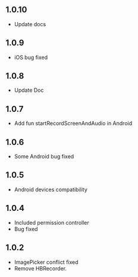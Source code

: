 ## 1.0.10
* Update docs

## 1.0.9

* iOS bug fixed

## 1.0.8

* Update Doc

## 1.0.7

* Add fun startRecordScreenAndAudio in Android

## 1.0.6

* Some Android bug fixed

## 1.0.5

* Android devices compatibility

## 1.0.4

* Included permission controller
* Bug fixed

## 1.0.2

* ImagePicker conflict fixed
* Remove HBRecorder.
